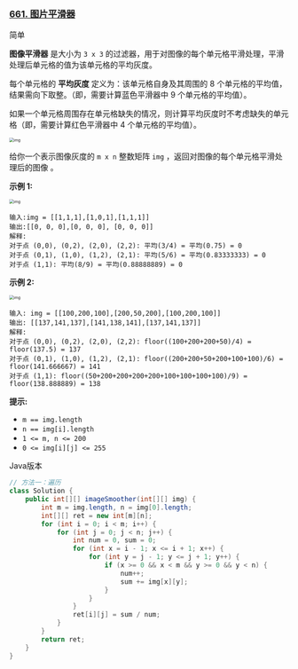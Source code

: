 ### [661. 图片平滑器](https://leetcode.cn/problems/image-smoother/)

简单

**图像平滑器** 是大小为 `3 x 3` 的过滤器，用于对图像的每个单元格平滑处理，平滑处理后单元格的值为该单元格的平均灰度。

每个单元格的 **平均灰度** 定义为：该单元格自身及其周围的 8 个单元格的平均值，结果需向下取整。（即，需要计算蓝色平滑器中 9 个单元格的平均值）。

如果一个单元格周围存在单元格缺失的情况，则计算平均灰度时不考虑缺失的单元格（即，需要计算红色平滑器中 4 个单元格的平均值）。

<img src="https://assets.leetcode.com/uploads/2021/05/03/smoother-grid.jpg" alt="img" style="zoom:50%;" />

给你一个表示图像灰度的 `m x n` 整数矩阵 `img` ，返回对图像的每个单元格平滑处理后的图像 。

**示例 1:**

<img src="https://assets.leetcode.com/uploads/2021/05/03/smooth-grid.jpg" alt="img" style="zoom:50%;" />

```
输入:img = [[1,1,1],[1,0,1],[1,1,1]]
输出:[[0, 0, 0],[0, 0, 0], [0, 0, 0]]
解释:
对于点 (0,0), (0,2), (2,0), (2,2): 平均(3/4) = 平均(0.75) = 0
对于点 (0,1), (1,0), (1,2), (2,1): 平均(5/6) = 平均(0.83333333) = 0
对于点 (1,1): 平均(8/9) = 平均(0.88888889) = 0
```

**示例 2:**

<img src="https://assets.leetcode.com/uploads/2021/05/03/smooth2-grid.jpg" alt="img" style="zoom:50%;" />

```
输入: img = [[100,200,100],[200,50,200],[100,200,100]]
输出: [[137,141,137],[141,138,141],[137,141,137]]
解释:
对于点 (0,0), (0,2), (2,0), (2,2): floor((100+200+200+50)/4) = floor(137.5) = 137
对于点 (0,1), (1,0), (1,2), (2,1): floor((200+200+50+200+100+100)/6) = floor(141.666667) = 141
对于点 (1,1): floor((50+200+200+200+200+100+100+100+100)/9) = floor(138.888889) = 138
```

**提示:**

- `m == img.length`
- `n == img[i].length`
- `1 <= m, n <= 200`
- `0 <= img[i][j] <= 255`

Java版本

```java
// 方法一：遍历
class Solution {
    public int[][] imageSmoother(int[][] img) {
        int m = img.length, n = img[0].length;
        int[][] ret = new int[m][n];
        for (int i = 0; i < m; i++) {
            for (int j = 0; j < n; j++) {
                int num = 0, sum = 0;
                for (int x = i - 1; x <= i + 1; x++) {
                    for (int y = j - 1; y <= j + 1; y++) {
                        if (x >= 0 && x < m && y >= 0 && y < n) {
                            num++;
                            sum += img[x][y];
                        } 
                    }
                }
                ret[i][j] = sum / num;
            }
        }
        return ret;
    }
}
```

